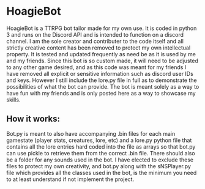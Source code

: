 # HoagieBot
HoagieBot is a TTRPG bot tailor made for my own use. It is coded in python 3 and runs on the Discord API and is intended to function on a discord channel. I am the sole creator and contributer to the code itself and all strictly creative content has been removed to protect my own intellectual property. It is tested and updated frequently as need be as it is used by me and my friends. Since this bot is so custom made, it will need to be adjusted to any other game desired, and as this code was meant for my friends I have removed all explicit or sensitive information such as discord user IDs and keys. However I still include the lore.py file in full as to demonstrate the possibilities of what the bot can provide. The bot is meant solely as a way to have fun with my friends and is only posted here as a way to showcase my skills. 
## How it works:
Bot.py is meant to also have accompanying .bin files for each main gamestate (player stats, creatures, lore, etc) and a lore.py python file that contains all the lore entries hard coded into the file as arrays so that bot.py can use pickle to retrieve them from the correct .bin file. There should also be a folder for any sounds used in the bot. I have elected to exclude these files to protect my own creativity, and bot.py along with the sNSPlayer.py file which provides all the classes used in the bot, is the minimum you need to at least understand if not implement the project.
